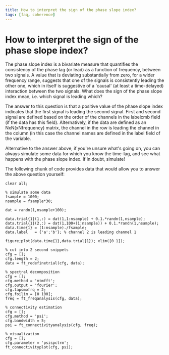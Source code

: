 ```yaml
---
title: How to interpret the sign of the phase slope index?
tags: [faq, coherence]
---
```


# How to interpret the sign of the phase slope index?

The phase slope index is a bivariate measure that quantifies the consistency of the phase lag (or lead) as a function of frequency, between two signals. A value that is deviating substantially from zero, for a wider frequency range, suggests that one of the signals is consistently leading the other one, which in itself is suggestive of a 'causal' (at least a time-delayed) interaction between the two signals. What does the sign of the phase slope index mean, i.e. which signal is leading which?

The answer to this question is that a positive value of the phase slope index indicates that the first signal is leading the second signal. First and second signal are defined based on the order of the channels in the labelcmb field (if the data has this field). Alternatively, if the data are defined as an NxN(xNfrequency) matrix, the channel in the row is leading the channel in the column (in this case the channel names are defined in the label field of the variable.

Alternative to the answer above, if you're unsure what's going on, you can always simulate some data for which you know the time-lag, and see what happens with the phase slope index. If in doubt, simulate!

The following chunk of code provides data that would allow you to answer the above question yourself:

	clear all;
 	
	% simulate some data
	fsample = 1000;
	nsample = fsample*30;
	 
	dat = randn(1,nsample+100);
	 
	data.trial{1}(1,:) = dat(1,1:nsample) + 0.1.*randn(1,nsample);
	data.trial{1}(2,:) = dat(1,100+(1:nsample)) + 0.1.*randn(1,nsample);
	data.time{1} = (1:nsample)./fsample;
	data.label   = {'a';'b'}; % channel 2 is leading channel 1
	 
	figure;plot(data.time{1},data.trial{1}); xlim([0 1]);
	 
	% cut into 2 second snippets
	cfg = [];
	cfg.length = 2;
	data = ft_redefinetrial(cfg, data);
	 
	% spectral decomposition
	cfg = [];
	cfg.method = 'mtmfft';
	cfg.output = 'fourier';
	cfg.tapsmofrq = 2;
	cfg.foilim = [0 100];
	freq = ft_freqanalysis(cfg, data);
	 
	% connectivity estimation
	cfg = [];
	cfg.method = 'psi';
	cfg.bandwidth = 5;
	psi = ft_connectivityanalysis(cfg, freq);
	 
	% visualization
	cfg = [];
	cfg.parameter = 'psispctrm';
	ft_connectivityplot(cfg, psi);


